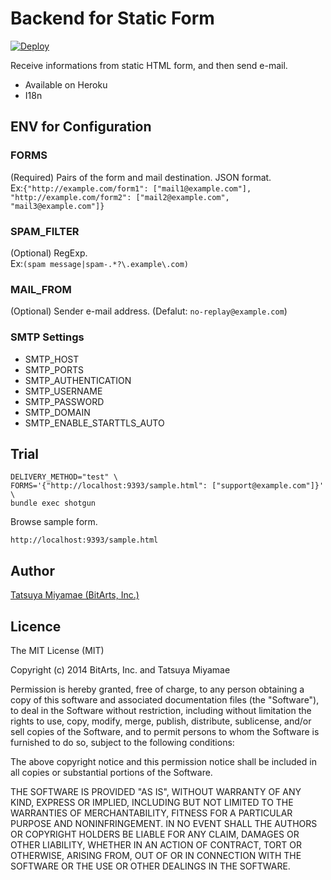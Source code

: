 Backend for Static Form
=======================

[![Deploy](https://www.herokucdn.com/deploy/button.png)](https://heroku.com/deploy)

Receive informations from static HTML form, and then send e-mail.

* Available on Heroku
* I18n

## ENV for Configuration

### FORMS

(Required) Pairs of the form and mail destination. JSON format.  
Ex:`{"http://example.com/form1": ["mail1@example.com"], "http://example.com/form2": ["mail2@example.com", "mail3@example.com"]}`

### SPAM_FILTER

(Optional) RegExp.  
Ex:`(spam message|spam-.*?\.example\.com)`

### MAIL_FROM

(Optional) Sender e-mail address. (Defalut: `no-replay@example.com`)

### SMTP Settings

* SMTP_HOST
* SMTP_PORTS
* SMTP_AUTHENTICATION
* SMTP_USERNAME
* SMTP_PASSWORD
* SMTP_DOMAIN
* SMTP_ENABLE_STARTTLS_AUTO

## Trial

```
DELIVERY_METHOD="test" \
FORMS='{"http://localhost:9393/sample.html": ["support@example.com"]}' \
bundle exec shotgun
```

Browse sample form.

```
http://localhost:9393/sample.html
```

## Author

[Tatsuya Miyamae (BitArts, Inc.)](http://bitarts.jp/)

## Licence

The MIT License (MIT)

Copyright (c) 2014 BitArts, Inc. and Tatsuya Miyamae

Permission is hereby granted, free of charge, to any person obtaining a copy
of this software and associated documentation files (the "Software"), to deal
in the Software without restriction, including without limitation the rights
to use, copy, modify, merge, publish, distribute, sublicense, and/or sell
copies of the Software, and to permit persons to whom the Software is
furnished to do so, subject to the following conditions:

The above copyright notice and this permission notice shall be included in
all copies or substantial portions of the Software.

THE SOFTWARE IS PROVIDED "AS IS", WITHOUT WARRANTY OF ANY KIND, EXPRESS OR
IMPLIED, INCLUDING BUT NOT LIMITED TO THE WARRANTIES OF MERCHANTABILITY,
FITNESS FOR A PARTICULAR PURPOSE AND NONINFRINGEMENT. IN NO EVENT SHALL THE
AUTHORS OR COPYRIGHT HOLDERS BE LIABLE FOR ANY CLAIM, DAMAGES OR OTHER
LIABILITY, WHETHER IN AN ACTION OF CONTRACT, TORT OR OTHERWISE, ARISING FROM,
OUT OF OR IN CONNECTION WITH THE SOFTWARE OR THE USE OR OTHER DEALINGS IN
THE SOFTWARE.
